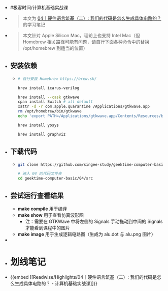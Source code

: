 - #极客时间/计算机基础实战课
- > 本文为 [04｜硬件语言筑基（二）: 我们的代码是怎么生成具体电路的？](https://time.geekbang.org/column/article/543888?screen=full) 的学习笔记
- > 本文针对 Apple Silicon Mac，理论上也支持 Intel Mac（但 Homebrew 相关路径可能有问题，请自行下面各种命令中的替换 /opt/homebrew 到适当的位置）
- ## 安装依赖
	- ```bash
	  # 自行安装 Homebrew https://brew.sh/
	  
	  brew install icarus-verilog
	  
	  brew install --cask gtkwave
	  cpan install Switch # all default
	  xattr -d -r com.apple.quarantine /Applications/gtkwave.app
	  rm /opt/homebrew/bin/gtkwave
	  echo 'export PATH=/Applications/gtkwave.app/Contents/Resources/bin/:$PATH' >> ~/.zshrc
	  
	  brew install yosys
	  
	  brew install graphviz
	  ```
- ## 下载代码
	- ```bash
	  git clone https://github.com/singee-study/geektime-computer-basic.git
	  
	  # 进入 04 的代码文件夹
	  cd geektime-computer-basic/04/src
	  ```
- ## 尝试运行查看结果
	- **make compile** 用于编译
	- **make show** 用于查看仿真波形图
		- 注：需要在 GTKWave 中将左侧的 Signals 手动拖动到中间的 Signals 才能看到课程中的图片
	- **make image** 用于生成逻辑电路图（生成为 alu.dot 与 alu.png 图片）
-
- # 划线笔记
- {{embed [[Readwise/Highlights/04｜硬件语言筑基（二）: 我们的代码是怎么生成具体电路的？ - 计算机基础实战课]]}}